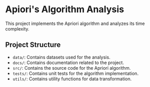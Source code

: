 # Apiori's Algorithm Analysis

This project implements the Apriori algorithm and analyzes its time complexity.

## Project Structure

- `data/`: Contains datasets used for the analysis.
- `docs/`: Contains documentation related to the project.
- `src/`: Contains the source code for the Apriori algorithm.
- `tests/`: Contains unit tests for the algorithm implementation.
- `utils/`: Contains utility functions for data transformation.
